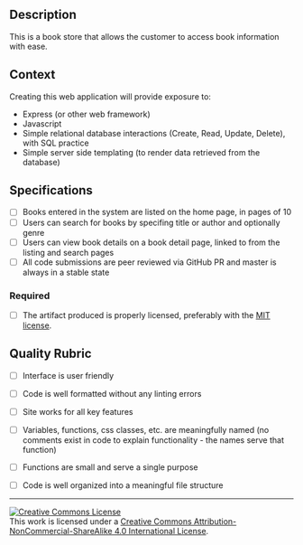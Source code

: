 ## Description

This is a book store that allows the customer to access book information with ease.

## Context

Creating this web application will provide exposure to:
* Express (or other web framework)
* Javascript
* Simple relational database interactions (Create, Read, Update, Delete), with SQL practice
* Simple server side templating (to render data retrieved from the database)

## Specifications

- [ ] Books entered in the system are listed on the home page, in pages of 10
- [ ] Users can search for books by specifing title or author and optionally genre
- [ ] Users can view book details on a book detail page, linked to from the listing and search pages
- [ ] All code submissions are peer reviewed via GitHub PR and master is always in a stable state

### Required

- [ ] The artifact produced is properly licensed, preferably with the [MIT license][mit-license].

## Quality Rubric

- [ ] Interface is user friendly
- [ ] Code is well formatted without any linting errors
- [ ] Site works for all key features
- [ ] Variables, functions, css classes, etc. are meaningfully named (no comments exist in code to explain functionality - the names serve that function)
- [ ] Functions are small and serve a single purpose
- [ ] Code is well organized into a meaningful file structure



---

<!-- LICENSE -->

<a rel="license" href="http://creativecommons.org/licenses/by-nc-sa/4.0/"><img alt="Creative Commons License" style="border-width:0" src="https://i.creativecommons.org/l/by-nc-sa/4.0/80x15.png" /></a>
<br />This work is licensed under a <a rel="license" href="http://creativecommons.org/licenses/by-nc-sa/4.0/">Creative Commons Attribution-NonCommercial-ShareAlike 4.0 International License</a>.

[mit-license]: https://opensource.org/licenses/MIT
